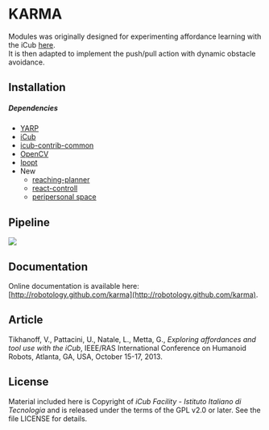 KARMA
=====

Modules was originally designed for experimenting affordance learning with the iCub [here](https://github.com/robotology/karma).  
It is then adapted to implement the push/pull action with dynamic obstacle avoidance.

## Installation

##### Dependencies
- [YARP](https://github.com/robotology/yarp)
- [iCub](https://github.com/robotology/icub-main)
- [icub-contrib-common](https://github.com/robotology/icub-contrib-common)
- [OpenCV](http://opencv.org/downloads.html)  
- [Ipopt](http://wiki.icub.org/wiki/Installing_IPOPT)  
- New
  - [reaching-planner](https://github.com/robotology-playground/reaching-planner)
  - [react-controll](https://github.com/robotology/react-control)
  - [peripersonal space](https://github.com/robotology/peripersonal-space)

## Pipeline

<img src="https://github.com/towardthesea/karmaWYSIWYD/blob/master/misc/karmaWYSIWYD_planner_reactCtrl_PPS.png"/>

## Documentation

Online documentation is available here: [http://robotology.github.com/karma](http://robotology.github.com/karma).

## Article

Tikhanoff, V., Pattacini, U., Natale, L., Metta, G., _Exploring affordances and tool use with the iCub_, IEEE/RAS International Conference on Humanoid Robots, Atlanta, GA, USA, October 15-17, 2013.

## License

Material included here is Copyright of _iCub Facility - Istituto Italiano di Tecnologia_ and is released under the terms of the GPL v2.0 or later. See the file LICENSE for details.

